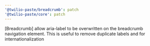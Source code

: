 ```yaml
---
'@twilio-paste/breadcrumb': patch
'@twilio-paste/core': patch
---
```


[Breadcrumb] allow aria-label to be overwritten on the breadcrumb navigation element. This is useful to remove duplicate labels and for internationalization
